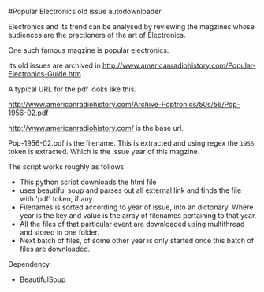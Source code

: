 #Popular Electronics old issue autodownloader

Electronics and its trend can be analysed by reviewing the magzines whose audiences are the practioners of the art of Electronics.

One such famous magzine is popular electronics. 

Its old issues are archived in http://www.americanradiohistory.com/Popular-Electronics-Guide.htm . 

A typical URL for the pdf looks like this.

http://www.americanradiohistory.com/Archive-Poptronics/50s/56/Pop-1956-02.pdf

http://www.americanradiohistory.com/ is the base url. 

Pop-1956-02.pdf is the filename. 
This is extracted and using regex the `1956` token is extracted. Which is the issue year of this magzine. 

The script works roughly as follows

* This python script downloads the html file 
* uses beautiful soup and parses out all external link and finds the file with 'pdf' token, if any. 
* Filenames is sorted according to year of issue, into an dictonary. Where year is the key and value is the array of filenames pertaining to that year. 
* All the files of that particular event are downloaded using multithread and stored in one folder. 
* Next batch of files, of some other year is only started once this batch of files are downloaded. 

Dependency
* BeautifulSoup 
